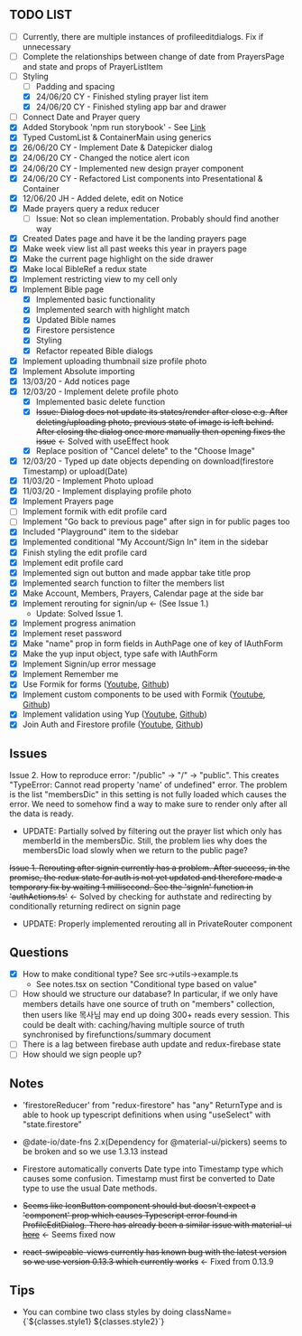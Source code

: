 ## TODO LIST

- [ ] Currently, there are multiple instances of profileeditdialogs. Fix if unnecessary
- [ ] Complete the relationships between change of date from PrayersPage and state and props of PrayerListItem
- [ ] Styling
  - [ ] Padding and spacing
  - [x] 24/06/20 CY - Finished styling prayer list item
  - [x] 24/06/20 CY - Finished styling app bar and drawer
- [ ] Connect Date and Prayer query
- [x] Added Storybook 'npm run storybook' - See [Link](https://storybook.js.org/)
- [x] Typed CustomList & ContainerMain using generics
- [x] 26/06/20 CY - Implement Date & Datepicker dialog
- [x] 24/06/20 CY - Changed the notice alert icon
- [x] 24/06/20 CY - Implemented new design prayer component
- [x] 24/06/20 CY - Refactored List components into Presentational & Container
- [x] 12/06/20 JH - Added delete, edit on Notice
- [x] Made prayers query a redux reducer
  - [ ] Issue: Not so clean implementation. Probably should find another way
- [x] Created Dates page and have it be the landing prayers page
- [x] Make week view list all past weeks this year in prayers page
- [x] Make the current page highlight on the side drawer
- [x] Make local BibleRef a redux state
- [x] Implement restricting view to my cell only
- [x] Implement Bible page
  - [x] Implemented basic functionality
  - [x] Implemented search with highlight match
  - [x] Updated Bible names
  - [x] Firestore persistence
  - [x] Styling
  - [x] Refactor repeated Bible dialogs
- [x] Implement uploading thumbnail size profile photo
- [x] Implement Absolute importing
- [x] 13/03/20 - Add notices page
- [x] 12/03/20 - Implement delete profile photo
  - [x] Implemented basic delete function
  - [x] ~~Issue: Dialog does not update its states/render after close e.g. After deleting/uploading photo, previous state of image is left behind. After closing the dialog once more manually then opening fixes the issue~~ &larr; Solved with useEffect hook
  - [x] Replace position of "Cancel delete" to the "Choose Image"
- [x] 12/03/20 - Typed up date objects depending on download(firestore Timestamp) or upload(Date)
- [x] 11/03/20 - Implement Photo upload
- [x] 11/03/20 - Implement displaying profile photo
- [x] Implement Prayers page
- [ ] Implement formik with edit profile card
- [ ] Implement "Go back to previous page" after sign in for public pages too
- [x] Included "Playground" item to the sidebar
- [x] Implemented conditional "My Account/Sign In" item in the sidebar
- [x] Finish styling the edit profile card
- [x] Implement edit profile card
- [x] Implemented sign out button and made appbar take title prop
- [x] Implemented search function to filter the members list
- [x] Make Account, Members, Prayers, Calendar page at the side bar
- [x] Implement rerouting for signin/up &larr; (See Issue 1.)
  - Update: Solved Issue 1.
- [x] Implement progress animation
- [x] Implement reset password
- [x] Make "name" prop in form fields in AuthPage one of key of IAuthForm
- [x] Make the yup input object, type safe with IAuthForm
- [x] Implement Signin/up error message
- [x] Implement Remember me
- [x] Use Formik for forms ([Youtube](https://www.youtube.com/watch?v=FD50LPJ6bjE), [Github](https://github.com/benawad/formik-2-example/tree/master))
- [x] Implement custom components to be used with Formik ([Youtube](https://www.youtube.com/watch?v=FD50LPJ6bjE), [Github](https://github.com/benawad/formik-2-example/tree/master))
- [x] Implement validation using Yup ([Youtube](https://www.youtube.com/watch?v=FD50LPJ6bjE), [Github](https://github.com/benawad/formik-2-example/tree/master))
- [x] Join Auth and Firestore profile ([Youtube](https://www.youtube.com/watch?v=FD50LPJ6bjE), [Github](https://github.com/benawad/formik-2-example/tree/master))

## Issues

Issue 2. How to reproduce error: "/public" &rarr; "/" &rarr; "public". This creates "TypeError: Cannot read property 'name' of undefined" error. The problem is the list "membersDic" in this setting is not fully loaded which causes the error. We need to somehow find a way to make sure to render only after all the data is ready.

- UPDATE: Partially solved by filtering out the prayer list which only has memberId in the membersDic. Still, the problem lies why does the membersDic load slowly when we return to the public page?

~~Issue 1. Rerouting after signin currently has a problem. After success, in the promise, the redux state for auth is not yet updated and therefore made a temporary fix by waiting 1 millisecond. See the 'signIn' function in 'authActions.ts'~~ &larr; Solved by checking for authstate and redirecting by conditionally returning redirect on signin page

- UPDATE: Properly implemented rerouting all in PrivateRouter component

## Questions

- [x] How to make conditional type? See src&rarr;utils&rarr;example.ts
  - See notes.tsx on section "Conditional type based on value"
- [ ] How should we structure our database? In particular, if we only have members details have one source of truth on "members" collection, then users like 목사님 may end up doing 300+ reads every session. This could be dealt with: caching/having multiple source of truth synchronised by firefunctions/summary document
- [ ] There is a lag between firebase auth update and redux-firebase state
- [ ] How should we sign people up?

## Notes

- 'firestoreReducer' from "redux-firestore" has "any" ReturnType and is able to hook up typescript definitions when using "useSelect" with "state.firestore"

- @date-io/date-fns 2.x(Dependency for @material-ui/pickers) seems to be broken and so we use 1.3.13 instead

- Firestore automatically converts Date type into Timestamp type which causes some confusion. Timestamp must first be converted to Date type to use the usual Date methods.

- ~~Seems like IconButton component should but doesn't expect a 'component' prop which causes Typescript error found in ProfileEditDialog.
  There has already been a similar issue with material-ui [here](https://github.com/mui-org/material-ui/issues/19068)~~ &larr; Seems fixed now

- ~~react-swipeable-views currently has known bug with the latest version so we use version 0.13.3 which currently works~~ &larr; Fixed from 0.13.9

## Tips

- You can combine two class styles by doing className={\`${classes.style1} ${classes.style2}\`}
